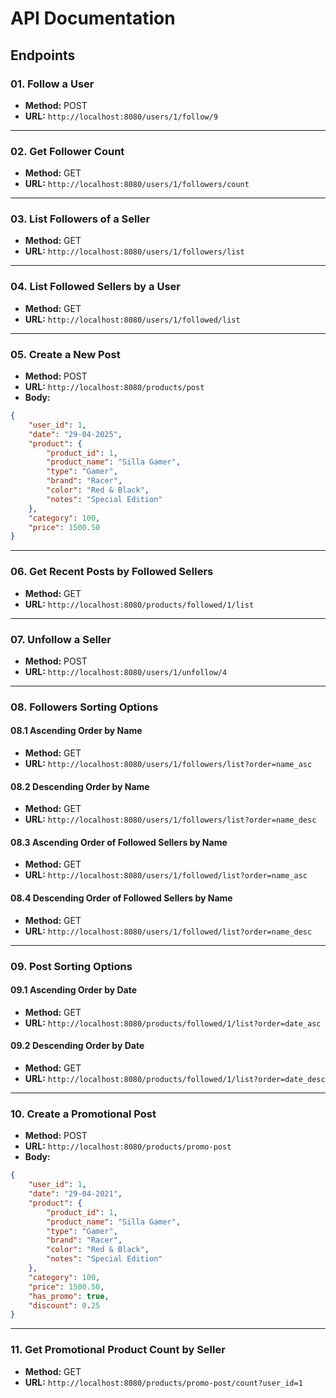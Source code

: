 # API Documentation

## Endpoints

### 01. Follow a User
- **Method:** POST
- **URL:** `http://localhost:8080/users/1/follow/9`

---

### 02. Get Follower Count
- **Method:** GET
- **URL:** `http://localhost:8080/users/1/followers/count`

---

### 03. List Followers of a Seller
- **Method:** GET
- **URL:** `http://localhost:8080/users/1/followers/list`

---

### 04. List Followed Sellers by a User
- **Method:** GET
- **URL:** `http://localhost:8080/users/1/followed/list`

---

### 05. Create a New Post
- **Method:** POST
- **URL:** `http://localhost:8080/products/post`
- **Body:**
```json
{
    "user_id": 1,
    "date": "29-04-2025",
    "product": {
        "product_id": 1,
        "product_name": "Silla Gamer",
        "type": "Gamer",
        "brand": "Racer",
        "color": "Red & Black",
        "notes": "Special Edition"
    },
    "category": 100,
    "price": 1500.50
}
```

---

### 06. Get Recent Posts by Followed Sellers
- **Method:** GET
- **URL:** `http://localhost:8080/products/followed/1/list`

---

### 07. Unfollow a Seller
- **Method:** POST
- **URL:** `http://localhost:8080/users/1/unfollow/4`

---

### 08. Followers Sorting Options
#### 08.1 Ascending Order by Name
- **Method:** GET
- **URL:** `http://localhost:8080/users/1/followers/list?order=name_asc`

#### 08.2 Descending Order by Name
- **Method:** GET
- **URL:** `http://localhost:8080/users/1/followers/list?order=name_desc`

#### 08.3 Ascending Order of Followed Sellers by Name
- **Method:** GET
- **URL:** `http://localhost:8080/users/1/followed/list?order=name_asc`

#### 08.4 Descending Order of Followed Sellers by Name
- **Method:** GET
- **URL:** `http://localhost:8080/users/1/followed/list?order=name_desc`

---

### 09. Post Sorting Options
#### 09.1 Ascending Order by Date
- **Method:** GET
- **URL:** `http://localhost:8080/products/followed/1/list?order=date_asc`

#### 09.2 Descending Order by Date
- **Method:** GET
- **URL:** `http://localhost:8080/products/followed/1/list?order=date_desc`

---

### 10. Create a Promotional Post
- **Method:** POST
- **URL:** `http://localhost:8080/products/promo-post`
- **Body:**
```json
{
    "user_id": 1,
    "date": "29-04-2021",
    "product": {
        "product_id": 1,
        "product_name": "Silla Gamer",
        "type": "Gamer",
        "brand": "Racer",
        "color": "Red & Black",
        "notes": "Special Edition"
    },
    "category": 100,
    "price": 1500.50,
    "has_promo": true,
    "discount": 0.25
}
```

---

### 11. Get Promotional Product Count by Seller
- **Method:** GET
- **URL:** `http://localhost:8080/products/promo-post/count?user_id=1`
